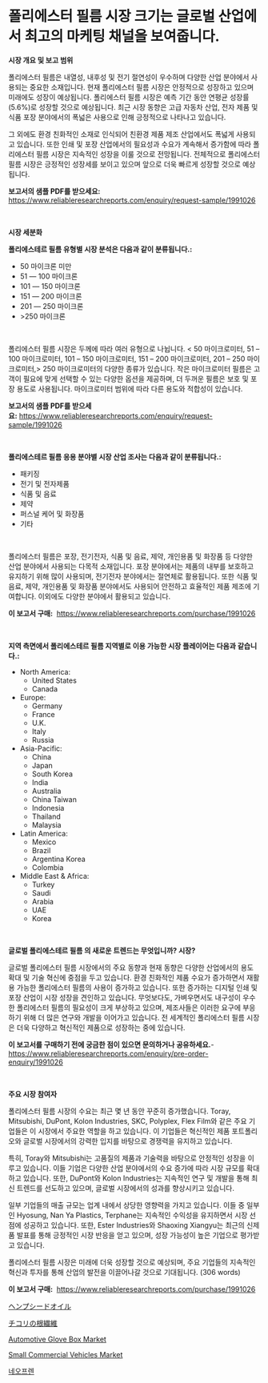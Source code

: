 <p><h1>폴리에스터 필름 시장 크기는 글로벌 산업에서 최고의 마케팅 채널을 보여줍니다.</h1></p><p><strong>시장 개요 및 보고 범위</strong></p>
<p><p>폴리에스터 필름은 내열성, 내후성 및 전기 절연성이 우수하며 다양한 산업 분야에서 사용되는 중요한 소재입니다. 현재 폴리에스터 필름 시장은 안정적으로 성장하고 있으며 미래에도 성장이 예상됩니다. 폴리에스터 필름 시장은 예측 기간 동안 연평균 성장률(5.6%)로 성장할 것으로 예상됩니다. 최근 시장 동향은 고급 자동차 산업, 전자 제품 및 식품 포장 분야에서의 폭넓은 사용으로 인해 긍정적으로 나타나고 있습니다. </p><p>그 외에도 환경 친화적인 소재로 인식되어 친환경 제품 제조 산업에서도 폭넓게 사용되고 있습니다. 또한 인쇄 및 포장 산업에서의 필요성과 수요가 계속해서 증가함에 따라 폴리에스터 필름 시장은 지속적인 성장을 이룰 것으로 전망됩니다. 전체적으로 폴리에스터 필름 시장은 긍정적인 성장세를 보이고 있으며 앞으로 더욱 빠르게 성장할 것으로 예상됩니다.</p></p>
<p><strong>보고서의 샘플 PDF를 받으세요:</strong> <a href="https://www.reliableresearchreports.com/enquiry/request-sample/1991026">https://www.reliableresearchreports.com/enquiry/request-sample/1991026</a></p>
<p>&nbsp;</p>
<p><strong>시장 세분화</strong></p>
<p><strong>폴리에스테르 필름 유형별 시장 분석은 다음과 같이 분류됩니다.:</strong></p>
<p><ul><li>50 마이크론 미만</li><li>51 — 100 마이크론</li><li>101 — 150 마이크론</li><li>151 — 200 마이크론</li><li>201 — 250 마이크론</li><li>>250 마이크론</li></ul></p>
<p>&nbsp;</p>
<p><p>폴리에스터 필름 시장은 두께에 따라 여러 유형으로 나뉩니다. < 50 마이크로미터, 51 – 100 마이크로미터, 101 – 150 마이크로미터, 151 – 200 마이크로미터, 201 – 250 마이크로미터,> 250 마이크로미터의 다양한 종류가 있습니다. 작은 마이크로미터 필름은 고객이 필요에 맞게 선택할 수 있는 다양한 옵션을 제공하며, 더 두꺼운 필름은 보호 및 포장 용도로 사용됩니다. 마이크로미터 범위에 따라 다른 용도와 적합성이 있습니다.</p></p>
<p><strong>보고서의 샘플 PDF를 받으세요:</strong>&nbsp;<a href="https://www.reliableresearchreports.com/enquiry/request-sample/1991026">https://www.reliableresearchreports.com/enquiry/request-sample/1991026</a></p>
<p>&nbsp;</p>
<p><strong> 폴리에스테르 필름 응용 분야별 시장 산업 조사는 다음과 같이 분류됩니다.:</strong></p>
<p><ul><li>패키징</li><li>전기 및 전자제품</li><li>식품 및 음료</li><li>제약</li><li>퍼스널 케어 및 화장품</li><li>기타</li></ul></p>
<p>&nbsp;</p>
<p><p>폴리에스터 필름은 포장, 전기전자, 식품 및 음료, 제약, 개인용품 및 화장품 등 다양한 산업 분야에서 사용되는 다목적 소재입니다. 포장 분야에서는 제품의 내부를 보호하고 유지하기 위해 많이 사용되며, 전기전자 분야에서는 절연체로 활용됩니다. 또한 식품 및 음료, 제약, 개인용품 및 화장품 분야에서도 사용되어 안전하고 효율적인 제품 제조에 기여합니다. 이외에도 다양한 분야에서 활용되고 있습니다.</p></p>
<p><strong>이 보고서 구매:</strong>&nbsp; <a href="https://www.reliableresearchreports.com/purchase/1991026">https://www.reliableresearchreports.com/purchase/1991026</a></p>
<p>&nbsp;</p>
<p><strong>지역 측면에서 폴리에스테르 필름 지역별로 이용 가능한 시장 플레이어는 다음과 같습니다.:</strong></p>
<p><ul>
    <li>
        North America:
        <ul>
            <li>United States</li>
            <li>Canada</li>
        </ul>
    </li>
    <li>
        Europe:
        <ul>
            <li>Germany</li>
            <li>France</li>
            <li>U.K.</li>
            <li>Italy</li>
            <li>Russia</li>
        </ul>
    </li>
    <li>
        Asia-Pacific:
        <ul>
            <li>China</li>
            <li>Japan</li>
            <li>South Korea</li>
            <li>India</li>
            <li>Australia</li>
            <li>China Taiwan</li>
            <li>Indonesia</li>
            <li>Thailand</li>
            <li>Malaysia</li>
        </ul>
    </li>
    <li>
        Latin America:
        <ul>
            <li>Mexico</li>
            <li>Brazil</li>
            <li>Argentina Korea</li>
            <li>Colombia</li>
        </ul>
    </li>
    <li>
        Middle East & Africa:
        <ul>
            <li>Turkey</li>
            <li>Saudi</li>
            <li>Arabia</li>
            <li>UAE</li>
            <li>Korea</li>
        </ul>
    </li>
    </ul></p>
<p>&nbsp;</p>
<p><strong>글로벌 폴리에스테르 필름 의 새로운 트렌드는 무엇입니까? 시장?</strong></p>
<p><p>글로벌 폴리에스터 필름 시장에서의 주요 동향과 현재 동향은 다양한 산업에서의 용도 확대 및 기술 혁신에 중점을 두고 있습니다. 환경 친화적인 제품 수요가 증가하면서 재활용 가능한 폴리에스터 필름의 사용이 증가하고 있습니다. 또한 증가하는 디지털 인쇄 및 포장 산업이 시장 성장을 견인하고 있습니다. 무엇보다도, 가벼우면서도 내구성이 우수한 폴리에스터 필름의 필요성이 크게 부상하고 있으며, 제조사들은 이러한 요구에 부응하기 위해 더 많은 연구와 개발을 이어가고 있습니다. 전 세계적인 폴리에스터 필름 시장은 더욱 다양하고 혁신적인 제품으로 성장하는 중에 있습니다.</p></p>
<p><strong>이 보고서를 구매하기 전에 궁금한 점이 있으면 문의하거나 공유하세요.</strong>- <a href="https://www.reliableresearchreports.com/enquiry/pre-order-enquiry/1991026">https://www.reliableresearchreports.com/enquiry/pre-order-enquiry/1991026</a></p>
<p>&nbsp;</p>
<p><strong>주요 시장 참여자</strong></p>
<p><p>폴리에스터 필름 시장의 수요는 최근 몇 년 동안 꾸준히 증가했습니다. Toray, Mitsubishi, DuPont, Kolon Industries, SKC, Polyplex, Flex Film와 같은 주요 기업들은 이 시장에서 주요한 역할을 하고 있습니다. 이 기업들은 혁신적인 제품 포트폴리오와 글로벌 시장에서의 강력한 입지를 바탕으로 경쟁력을 유지하고 있습니다.</p><p>특히, Toray와 Mitsubishi는 고품질의 제품과 기술력을 바탕으로 안정적인 성장을 이루고 있습니다. 이들 기업은 다양한 산업 분야에서의 수요 증가에 따라 시장 규모를 확대하고 있습니다. 또한, DuPont와 Kolon Industries는 지속적인 연구 및 개발을 통해 최신 트렌드를 선도하고 있으며, 글로벌 시장에서의 성과를 향상시키고 있습니다.</p><p>일부 기업들의 매출 규모는 업계 내에서 상당한 영향력을 가지고 있습니다. 이들 중 일부인 Hyosung, Nan Ya Plastics, Terphane는 지속적인 수익성을 유지하면서 시장 선점에 성공하고 있습니다. 또한, Ester Industries와 Shaoxing Xiangyu는 최근의 신제품 발표를 통해 긍정적인 시장 반응을 얻고 있으며, 성장 가능성이 높은 기업으로 평가받고 있습니다.</p><p>폴리에스터 필름 시장은 미래에 더욱 성장할 것으로 예상되며, 주요 기업들의 지속적인 혁신과 투자를 통해 산업의 발전을 이끌어나갈 것으로 기대됩니다. (306 words)</p></p>
<p><strong>이 보고서 구매:</strong>&nbsp;&nbsp;<a href="https://www.reliableresearchreports.com/purchase/1991026">https://www.reliableresearchreports.com/purchase/1991026</a></p>
<p><p><a href="https://github.com/bevdtkn4419963/Market-Research-Report-List-1/blob/main/67202089264.md">ヘンプシードオイル</a></p><p><a href="https://medium.com/@verniebarton2023/%E3%83%81%E3%82%B3%E3%83%AA%E3%83%BC%E3%83%AB%E3%83%BC%E3%83%88%E3%83%95%E3%82%A1%E3%82%A4%E3%83%90%E3%83%BC%E3%81%AE%E5%B8%82%E5%A0%B4%E8%A6%8F%E6%A8%A1-cagr-%E3%83%88%E3%83%AC%E3%83%B3%E3%83%892024%E5%B9%B4%E3%81%8B%E3%82%892030%E5%B9%B4-chicory-root-fibre-market-size%E3%81%AA%E3%81%A9-502033d20c61">チコリの根繊維</a></p><p><a href="https://issuu.com/reportprime-2/docs/automotive-glove-box-market-size-2030.pptx">Automotive Glove Box Market</a></p><p><a href="https://issuu.com/reportprime-2/docs/small-commercial-vehicles-market-size-2030.pptx">Small Commercial Vehicles Market</a></p><p><a href="https://github.com/Tristiarton768456/Market-Research-Report-List-1/blob/main/61285318433.md">네오프렌</a></p></p>
